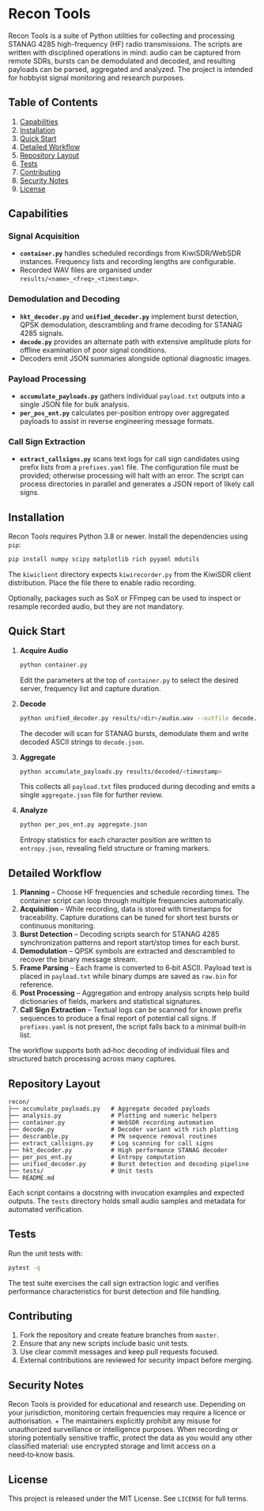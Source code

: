 # Recon Tools

Recon Tools is a suite of Python utilities for collecting and processing
STANAG 4285 high-frequency (HF) radio transmissions.  The scripts are
written with disciplined operations in mind: audio can be captured from
remote SDRs, bursts can be demodulated and decoded, and resulting
payloads can be parsed, aggregated and analyzed.  The project is
intended for hobbyist signal monitoring and research purposes.

## Table of Contents

1. [Capabilities](#capabilities)
2. [Installation](#installation)
3. [Quick Start](#quick-start)
4. [Detailed Workflow](#detailed-workflow)
5. [Repository Layout](#repository-layout)
6. [Tests](#tests)
7. [Contributing](#contributing)
8. [Security Notes](#security-notes)
9. [License](#license)

## Capabilities

### Signal Acquisition
- **`container.py`** handles scheduled recordings from KiwiSDR/WebSDR
  instances.  Frequency lists and recording lengths are configurable.
- Recorded WAV files are organised under `results/<name>_<freq>_<timestamp>`.

### Demodulation and Decoding
- **`hkt_decoder.py`** and **`unified_decoder.py`** implement burst
detection, QPSK demodulation, descrambling and frame decoding for
STANAG 4285 signals.
- **`decode.py`** provides an alternate path with extensive amplitude
plots for offline examination of poor signal conditions.
- Decoders emit JSON summaries alongside optional diagnostic images.

### Payload Processing
- **`accumulate_payloads.py`** gathers individual `payload.txt`
  outputs into a single JSON file for bulk analysis.
- **`per_pos_ent.py`** calculates per-position entropy over aggregated
  payloads to assist in reverse engineering message formats.

### Call Sign Extraction
- **`extract_callsigns.py`** scans text logs for call sign candidates
  using prefix lists from a `prefixes.yaml` file.  The configuration
  file must be provided; otherwise processing will halt with an error.
  The script can process directories in parallel and generates a JSON
  report of likely call signs.

## Installation

Recon Tools requires Python 3.8 or newer.  Install the dependencies
using `pip`:

```bash
pip install numpy scipy matplotlib rich pyyaml mdutils
```

The `kiwiclient` directory expects `kiwirecorder.py` from the
KiwiSDR client distribution.  Place the file there to enable radio
recording.

Optionally, packages such as SoX or FFmpeg can be used to inspect or
resample recorded audio, but they are not mandatory.

## Quick Start

1. **Acquire Audio**
   ```bash
   python container.py
   ```
   Edit the parameters at the top of `container.py` to select the
   desired server, frequency list and capture duration.

2. **Decode**
   ```bash
   python unified_decoder.py results/<dir>/audio.wav --outfile decode.json --plot
   ```
   The decoder will scan for STANAG bursts, demodulate them and write
   decoded ASCII strings to `decode.json`.

3. **Aggregate**
   ```bash
   python accumulate_payloads.py results/decoded/<timestamp>
   ```
   This collects all `payload.txt` files produced during decoding and
   emits a single `aggregate.json` file for further review.

4. **Analyze**
   ```bash
   python per_pos_ent.py aggregate.json
   ```
   Entropy statistics for each character position are written to
   `entropy.json`, revealing field structure or framing markers.

## Detailed Workflow

1. **Planning** – Choose HF frequencies and schedule recording times.
   The container script can loop through multiple frequencies
   automatically.
2. **Acquisition** – While recording, data is stored with timestamps for
   traceability.  Capture durations can be tuned for short test bursts or
   continuous monitoring.
3. **Burst Detection** – Decoding scripts search for STANAG 4285
   synchronization patterns and report start/stop times for each burst.
4. **Demodulation** – QPSK symbols are extracted and descrambled to
   recover the binary message stream.
5. **Frame Parsing** – Each frame is converted to 6‑bit ASCII.  Payload
   text is placed in `payload.txt` while binary dumps are saved as
   `raw.bin` for reference.
6. **Post Processing** – Aggregation and entropy analysis scripts help
   build dictionaries of fields, markers and statistical signatures.
7. **Call Sign Extraction** – Textual logs can be scanned for known
   prefix sequences to produce a final report of potential call signs.
   If `prefixes.yaml` is not present, the script falls back to a minimal
   built‑in list.

The workflow supports both ad‑hoc decoding of individual files and
structured batch processing across many captures.

## Repository Layout

```text
recon/
├── accumulate_payloads.py   # Aggregate decoded payloads
├── analysis.py              # Plotting and numeric helpers
├── container.py             # WebSDR recording automation
├── decode.py                # Decoder variant with rich plotting
├── descramble.py            # PN sequence removal routines
├── extract_callsigns.py     # Log scanning for call signs
├── hkt_decoder.py           # High performance STANAG decoder
├── per_pos_ent.py           # Entropy computation
├── unified_decoder.py       # Burst detection and decoding pipeline
├── tests/                   # Unit tests
└── README.md
```

Each script contains a docstring with invocation examples and expected
outputs.  The `tests` directory holds small audio samples and metadata
for automated verification.

## Tests

Run the unit tests with:

```bash
pytest -q
```

The test suite exercises the call sign extraction logic and verifies
performance characteristics for burst detection and file handling.

## Contributing

1. Fork the repository and create feature branches from `master`.
2. Ensure that any new scripts include basic unit tests.
3. Use clear commit messages and keep pull requests focused.
4. External contributions are reviewed for security impact before
   merging.

## Security Notes

Recon Tools is provided for educational and research use.  Depending on
your jurisdiction, monitoring certain frequencies may require a licence
or authorisation.  + The maintainers explicitly prohibit any misuse for
unauthorized surveillance or intelligence purposes.  When recording or
storing potentially sensitive traffic, protect the data as you would any
other classified material: use encrypted storage and limit access on a
need‑to‑know basis.

## License

This project is released under the MIT License.  See `LICENSE` for
full terms.
